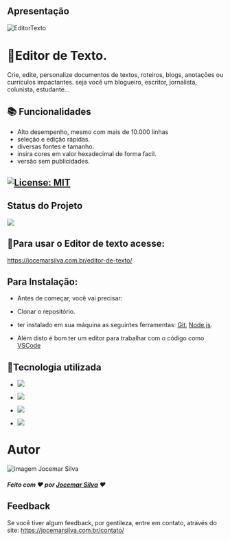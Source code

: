 ## Apresentação

![EditorTexto](https://user-images.githubusercontent.com/121300540/210614033-c8d3696a-eb83-4ccd-a75b-4e0b82d43bad.png)


# 📝Editor de Texto.

Crie, edite, personalize documentos de textos, roteiros, blogs, anotações ou currículos impactantes.
seja você um blogueiro, escritor, jornalista, colunista, estudante...



## 📚 Funcionalidades

- Alto desempenho, mesmo com mais de 10.000 linhas
- seleção e edição rápidas.
- diversas fontes e tamanho.
- insira cores em valor hexadecimal de forma facil.
- versão sem publicidades.

## [![License: MIT](https://img.shields.io/badge/License-MIT-greem.svg)](https://opensource.org/licenses/MIT)


## Status do Projeto
 ![](https://camo.githubusercontent.com/459f141bd5e24c179a0e2dd49691e290ed5c5d4b4cb97767daee7cfaf6e31121/687474703a2f2f696d672e736869656c64732e696f2f7374617469632f76313f6c6162656c3d535441545553266d6573736167653d434f4e434c5549444f26636f6c6f723d475245454e267374796c653d666f722d7468652d6261646765) 

## 🚀Para usar o Editor de texto acesse:

https://jocemarsilva.com.br/editor-de-texto/


## Para Instalação:

* Antes de começar, você vai precisar:

* Clonar o repositório.
* ter instalado em sua máquina as seguintes ferramentas:
[Git](https://git-scm.com), [Node.js](https://nodejs.org/en/). 
* Além disto é bom ter um editor para trabalhar com o código como [VSCode](https://code.visualstudio.com/)

## 🔧Tecnologia utilizada
* ![](https://img.shields.io/badge/Visual_Studio_Code-0078D4?style=for-the-badge&logo=visual%20studio%20code&logoColor=white)
* ![](https://img.shields.io/badge/HTML5-E34F26?style=for-the-badge&logo=html5&logoColor=white) 
* ![](https://img.shields.io/badge/CSS3-1572B6?style=for-the-badge&logo=css3&logoColor=white) 
 
* ![](https://img.shields.io/badge/JavaScript-323330?style=for-the-badge&logo=javascript&logoColor=F7DF1E) 

# Autor

![imagem Jocemar Silva](https://jocemarsilva.com.br/wp-content/uploads/elementor/thumbs/059-pzemgxvl3opck1t4xrga9ldqsndfd5612bazlrj2jk.png)
##### Feito com ❤ por [Jocemar Silva](https://jocemarsilva.com.br/) ❤


## Feedback

Se você tiver algum feedback, por gentileza, entre em contato, através do site: https://jocemarsilva.com.br/contato/
